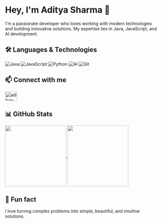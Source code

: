 # Hey, I'm Aditya Sharma 👋

I'm a passionate developer who loves working with modern technologies and building innovative solutions. My expertise lies in Java, JavaScript, and AI development.

## 🛠️ Languages & Technologies

![Java](https://img.shields.io/badge/java-%23ED8B00.svg?style=for-the-badge&logo=openjdk&logoColor=white)
![JavaScript](https://img.shields.io/badge/javascript-%23323330.svg?style=for-the-badge&logo=javascript&logoColor=%23F7DF1E)
![Python](https://img.shields.io/badge/python-3670A0?style=for-the-badge&logo=python&logoColor=ffdd54)
![AI](https://img.shields.io/badge/AI-%23FF6F00.svg?style=for-the-badge&logo=tensorflow&logoColor=white)
![Git](https://img.shields.io/badge/git-%23F05033.svg?style=for-the-badge&logo=git&logoColor=white)

## 📫 Connect with me

<p align="left">
<a href="https://www.linkedin.com/in/aditya-sharma216" target="blank"><img align="center" src="https://raw.githubusercontent.com/rahuldkjain/github-profile-readme-generator/master/src/images/icons/Social/linked-in-alt.svg" alt="aditya-sharma216" height="30" width="40" /></a>
</p>

## 📊 GitHub Stats

<a href="https://github.com/anuraghazra/github-readme-stats">
  <img height=200 align="center" src="https://github-readme-stats.vercel.app/api/?username=AdityaSharma2168&count_private=true&theme=github_dark&rank_icon=github" />
</a>
<a href="https://github.com/anuraghazra/github-readme-stats">
  <img height=200 align="center" src="https://github-readme-stats.vercel.app/api/top-langs/?username=AdityaSharma2168&size_weight=0.4&count_weight=0.6&hide=Makefile,Tex&layout=compact&theme=github_dark" />
</a>

## 🌟 Fun fact
I love turning complex problems into simple, beautiful, and intuitive solutions. 